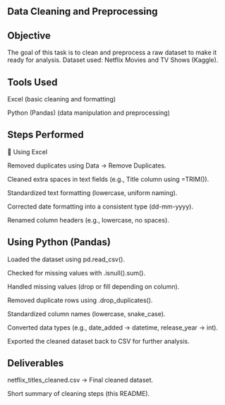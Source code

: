 Data Cleaning and Preprocessing
-------------------------------
## Objective ##

The goal of this task is to clean and preprocess a raw dataset to make it ready for analysis.
Dataset used: Netflix Movies and TV Shows (Kaggle).

## Tools Used ##

Excel (basic cleaning and formatting)

Python (Pandas) (data manipulation and preprocessing)

 ## Steps Performed ##
🔹 Using Excel

Removed duplicates using Data → Remove Duplicates.

Cleaned extra spaces in text fields (e.g., Title column using =TRIM()).

Standardized text formatting (lowercase, uniform naming).

Corrected date formatting into a consistent type (dd-mm-yyyy).

Renamed column headers (e.g., lowercase, no spaces).

## Using Python (Pandas) ##

Loaded the dataset using pd.read_csv().

Checked for missing values with .isnull().sum().

Handled missing values (drop or fill depending on column).

Removed duplicate rows using .drop_duplicates().

Standardized column names (lowercase, snake_case).

Converted data types (e.g., date_added → datetime, release_year → int).

Exported the cleaned dataset back to CSV for further analysis.

## Deliverables ##

netflix_titles_cleaned.csv → Final cleaned dataset.

Short summary of cleaning steps (this README).
